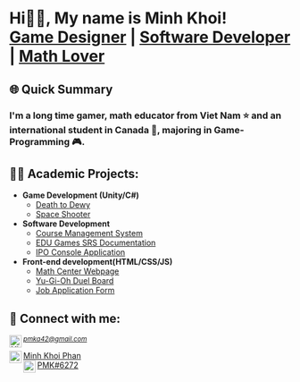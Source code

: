 <h1>Hi👋🏻, My name is Minh Khoi! <br/><a href="https://github.com/Mvrs10">Game Designer</a> | <a href="https://www.linkedin.com/in/mkp10">Software Developer</a> | <a href="https://www.linkedin.com/in/mkp10">Math Lover</a></h1>

<h2>🌐 Quick Summary</h2>
<h3>I'm a long time gamer, math educator from Viet Nam ⭐ and an international student in Canada 🍁, majoring in Game-Programming 🎮.</h3>

<h2>👨‍💻 Academic Projects:</h2>

- <b>Game Development (Unity/C#)</b>
  - [Death to Dewy](https://github.com/joshmadakor1/Algorithms-Practice)
  - [Space Shooter](https://github.com/joshmadakor1/Algorithms-Practice)
- <b>Software Development</b>
  - [Course Management System](https://github.com/joshmadakor1/4chan-Image-Analysis-Middleware-C964)
  - [EDU Games SRS Documentation](https://github.com/joshmadakor1/4chan-Image-Analysis-Middleware-C964)
  - [IPO Console Application](https://github.com/joshmadakor1/4chan-Image-Analysis-Middleware-C964)
- <b>Front-end development(HTML/CSS/JS)</b>
  - [Math Center Webpage](https://github.com/joshmadakor1/Sentinel-Lab)
  - [Yu-Gi-Oh Duel Board](https://github.com/joshmadakor1/Jwipe.PowerShell)
  - [Job Application Form](https://github.com/joshmadakor1/AD_PS)


<h2> 🤳 Connect with me:</h2>
<small><i><a align="left" href="mailto:pmka42@gmail.com">pmka42@gmail.com <img align="left" alt="MinhKhoi | Gmail" width="22px" src="https://cdn.jsdelivr.net/npm/simple-icons@3.13.0/icons/gmail.svg" /></a></i></small><br>

<a align="left" href="https://www.linkedin.com/in/mkp10">Minh Khoi Phan <img align="left" alt="MinhKhoi | LinkedIn" width="22px" src="https://cdn.jsdelivr.net/npm/simple-icons@v3/icons/linkedin.svg" /></a><br>
<a align="left" href="https://discord.com/">PMK#6272<img align="left" alt="MinhKhoi | LinkedIn" width="22px" src="https://cdn.jsdelivr.net/npm/simple-icons@3.13.0/icons/discord.svg" /></a>
